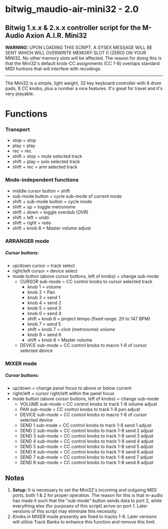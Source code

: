 # bitwig_maudio-air-mini32 - 2.0

## Bitwig 1.x.x & 2.x.x controller script for the M-Audio Axion A.I.R. Mini32

**WARNING:** UPON LOADING THIS SCRIPT, A SYSEX MESSAGE WILL BE SENT WHICH WILL OVERWRITE MEMORY SLOT 0 (ZERO) ON YOUR MINI32. No other memory slots will be affected. The reason for doing this is that the Mini32's default knob-CC assignments (CC 1-8) overlaps standard MIDI funtions that will interfere with recodings.

---

The Mini32 is a simple, light weight, 32 key keyboard controller with 8 drum pads, 8 CC knobs, plus a number a nice features. It's great for travel and it's very playable.

# Functions

### Transport
* stop = stop
* play = play
* rec = rec
* shift + stop = mute selected track
* shift + play = solo selected track
* shift + rec = arm selected track

### Mode-independent functions
* middle cursor button = shift
* sub-mode button = cycle sub-mode of current mode
* shift + sub-mode button = cycle mode
* shift + up = toggle metronome
* shift + down = toggle overdub (OVR)
* shift + left = undo
* shift + right = redo
* shift + knob 8 = Master volume adjust

### ARRANGER mode

##### Cursor buttons:
* up/down cursor = track select
* right/left cursor = device select
* mode button (above cursor buttons, left of knobs) = change sub-mode
  * CURSOR sub-mode = CC control knobs to cursor selected track
    * knob 1 = volume
    * knob 2 = Pan
    * knob 3 = send 1
    * knob 4 = send 2
    * knob 5 = send 3
    * knob 6 = send 4
    * shift + knob 6 = project tempo (fixed range: 20 to 147 BPM)
    * knob 7 = send 5
    * shift + knob 7 = click (metronome) volume
    * knob 8 = send 6
    * shift + knob 8 = Master volume
  * DEVICE sub-mode = CC control knobs to macro 1-8 of cursor selected device

### MIXER mode

##### Cursor buttons:
* up/down = change panel focus to above or below current
* right/left = cursor right/left within the panel focus
* mode button (above cursor buttons, left of knobs) = change sub-mode
  * VOLUME sub-mode = CC control knobs to track 1-8 volume adjust
  * PAN sub-mode = CC control knobs to track 1-8 pan adjust
  * DEVICE sub-mode = CC control knobs to macro 1-8 of cursor selected device
  * SEND 1 sub-mode = CC control knobs to track 1-8 send 1 adjust
  * SEND 2 sub-mode = CC control knobs to track 1-8 send 2 adjust
  * SEND 3 sub-mode = CC control knobs to track 1-8 send 3 adjust
  * SEND 4 sub-mode = CC control knobs to track 1-8 send 4 adjust
  * SEND 5 sub-mode = CC control knobs to track 1-8 send 5 adjust
  * SEND 6 sub-mode = CC control knobs to track 1-8 send 6 adjust
  * SEND 7 sub-mode = CC control knobs to track 1-8 send 7 adjust
  * SEND 8 sub-mode = CC control knobs to track 1-8 send 8 adjust

## Notes
1. **Setup:** It is necessary to set the Mini32's incoming and outgoing MIDI ports, both 1 & 2 for proper operation. The reason for this is that m-audio has made it such that the "sub-mode" button sends data to port 2, while everything else (for purposes of this script) arrive on port 1. Later versions of this script may eliminate this necessity.
2. Knobs in MIXER mode presently are fixed to tracks 1-8. Later versions will utilize Track Banks to enhance this function and remove this limit.
